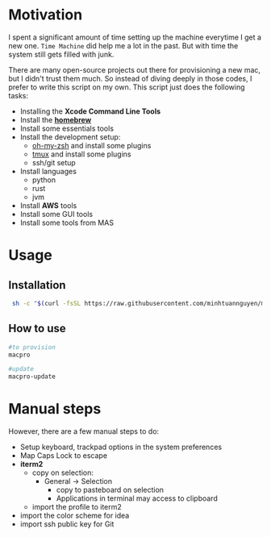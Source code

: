 # Motivation

I spent a significant amount of time setting up the machine everytime I get a new one. `Time Machine` did help me a lot
in the past. But with time the system still gets filled with junk.

There are many open-source projects out there for provisioning a new mac, but I didn't trust them much. So instead of
diving deeply in those codes, I prefer to write this script on my own. This script just does the following tasks:

- Installing the **Xcode Command Line Tools**
- Install the [**homebrew**](https://brew.sh/)
- Install some essentials tools
- Install the development setup:
    - [oh-my-zsh](https://github.com/ohmyzsh/ohmyzsh) and install some plugins
    - [tmux](https://github.com/tmux/tmux) and install some plugins
    - ssh/git setup
- Install languages
    - python
    - rust
    - jvm
- Install **AWS** tools
- Install some GUI tools
- Install some tools from MAS

# Usage

## Installation

```bash
 sh -c "$(curl -fsSL https://raw.githubusercontent.com/minhtuannguyen/mac_provisioning/main/scripts/install.sh)"
```

## How to use
```bash
#to provision
macpro

#update
macpro-update
```

# Manual steps

However, there are a few manual steps to do:

- Setup keyboard, trackpad options in the system preferences
- Map Caps Lock to escape
- **iterm2**
    - copy on selection:
        - General -> Selection
            - copy to pasteboard on selection
            - Applications in terminal may access to clipboard
    - import the profile to iterm2
- import the color scheme for idea
- import ssh public key for Git
